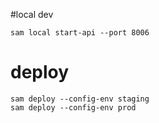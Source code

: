 #local dev
```
sam local start-api --port 8006
```

# deploy
```
sam deploy --config-env staging
sam deploy --config-env prod
```
